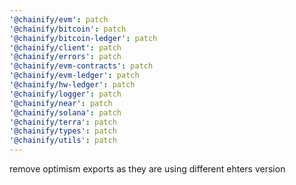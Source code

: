 ```yaml
---
'@chainify/evm': patch
'@chainify/bitcoin': patch
'@chainify/bitcoin-ledger': patch
'@chainify/client': patch
'@chainify/errors': patch
'@chainify/evm-contracts': patch
'@chainify/evm-ledger': patch
'@chainify/hw-ledger': patch
'@chainify/logger': patch
'@chainify/near': patch
'@chainify/solana': patch
'@chainify/terra': patch
'@chainify/types': patch
'@chainify/utils': patch
---
```


remove optimism exports as they are using different ehters version
